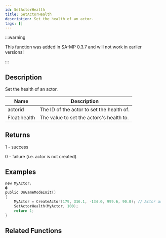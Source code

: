 ```yaml
---
id: SetActorHealth
title: SetActorHealth
description: Set the health of an actor.
tags: []
---
```


<TagLinks />

:::warning

This function was added in SA-MP 0.3.7 and will not work in earlier versions!

:::

## Description

Set the health of an actor.


| Name | Description |
|------|-------------|
|actorid | The ID of the actor to set the health of.|
|Float:health | The value to set the actors's health to.|


## Returns

 1 - success

 0 - failure (i.e. actor is not created).


## Examples


```c
new MyActor;
�
public OnGameModeInit()
{
    MyActor = CreateActor(179, 316.1, -134.0, 999.6, 90.0); // Actor as salesperson in Ammunation
    SetActorHealth(MyActor, 100);
    return 1;
}
```


## Related Functions


